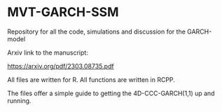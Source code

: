 # MVT-GARCH-SSM
Repository for all the code, simulations and discussion for the GARCH-model

Arxiv link to the manuscript:

https://arxiv.org/pdf/2303.08735.pdf

All files are written for R. All functions are written in RCPP.

The files offer a simple guide to getting the 4D-CCC-GARCH(1,1) up and running. 

